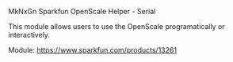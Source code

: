 MkNxGn Sparkfun OpenScale Helper - Serial

This module allows users to use the OpenScale programatically or interactively.


Module:
https://www.sparkfun.com/products/13261
